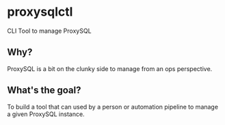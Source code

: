 # proxysqlctl
CLI Tool to manage ProxySQL

## Why?
ProxySQL is a bit on the clunky side to manage from an ops perspective.

## What's the goal?
To build a tool that can used by a person or automation pipeline to manage a given ProxySQL instance.